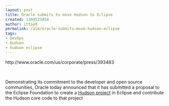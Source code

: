 ```yaml
---
layout: post
title: Oracle submits to move Hudson to Eclipse
created: 1304523454
author: ittayd
permalink: /alm/oracle-submits-move-hudson-eclipse
tags:
- DevOps
- Hudson
- hudson eclipse
---
```

<p>http://www.oracle.com/us/corporate/press/393483</p>
<p>&nbsp;</p>
<p>Demonstrating its commitment to the developer and open source  communities, Oracle today announced that it has submitted a proposal to  the Eclipse Foundation to create a <a target="_top" href="http://hudson-ci.org/">Hudson project</a> in Eclipse and contribute the Hudson core code to that project</p>
